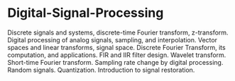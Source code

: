 # Digital-Signal-Processing

Discrete signals and systems, discrete-time Fourier transform, z-transform. Digital processing of analog signals, sampling, and interpolation. Vector spaces and linear transforms, signal space. Discrete Fourier Transform, its computation, and applications. FIR and IIR filter design. Wavelet transform. Short-time Fourier transform. Sampling rate change by digital processing. Random signals. Quantization. Introduction to signal restoration.

